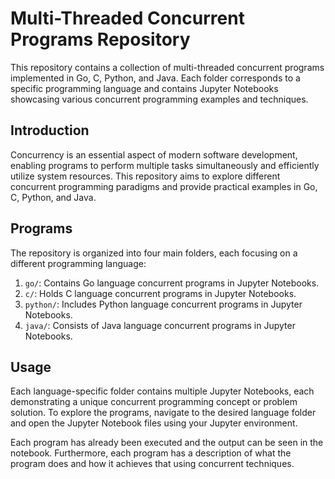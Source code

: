 # Multi-Threaded Concurrent Programs Repository

This repository contains a collection of multi-threaded concurrent programs implemented in Go, C, Python, and Java. Each folder corresponds to a specific programming language and contains Jupyter Notebooks showcasing various concurrent programming examples and techniques.

## Introduction

Concurrency is an essential aspect of modern software development, enabling programs to perform multiple tasks simultaneously and efficiently utilize system resources. This repository aims to explore different concurrent programming paradigms and provide practical examples in Go, C, Python, and Java.

## Programs

The repository is organized into four main folders, each focusing on a different programming language:

1. `go/`: Contains Go language concurrent programs in Jupyter Notebooks.
2. `c/`: Holds C language concurrent programs in Jupyter Notebooks.
3. `python/`: Includes Python language concurrent programs in Jupyter Notebooks.
4. `java/`: Consists of Java language concurrent programs in Jupyter Notebooks.

## Usage

Each language-specific folder contains multiple Jupyter Notebooks, each demonstrating a unique concurrent programming concept or problem solution. To explore the programs, navigate to the desired language folder and open the Jupyter Notebook files using your Jupyter environment.

Each program has already been executed and the output can be seen 
in the notebook. Furthermore, each program has a description of what the program does and how it achieves that using concurrent techniques.